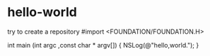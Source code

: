 # hello-world
try to create a repository
#import <FOUNDATION/FOUNDATION.H>

int main (int argc ,const char * argv[]) {
    NSLog(@"hello,world.");
}


